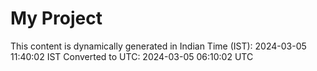 # My Project

This content is dynamically generated in Indian Time (IST): 2024-03-05 11:40:02 IST
Converted to UTC: 2024-03-05 06:10:02 UTC
